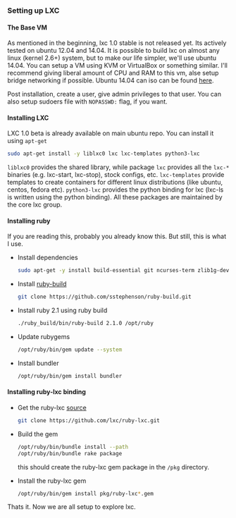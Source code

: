 ### Setting up  LXC

#### The Base VM
As mentioned in the beginning, lxc 1.0 stable is not released yet. Its actively tested on ubuntu 12.04 and 14.04. It is possible to build lxc on almost any linux (kernel 2.6+) system, but to make our life simpler, we'll use ubuntu 14.04. You can setup a VM using KVM or VirtualBox or something similar. I'll recommend giving liberal amount of CPU and RAM to this vm, alse setup bridge networking if possible. Ubuntu 14.04 can iso can be found [here](http://cdimage.ubuntu.com/ubuntu-server/daily/current/).

Post installation, create a user, give admin privileges to that user. You can also setup sudoers file with `NOPASSWD:` flag, if you want.

#### Installing LXC
LXC 1.0 beta is already available on main ubuntu repo. You can install it using `apt-get`
```sh
sudo apt-get install -y liblxc0 lxc lxc-templates python3-lxc
```
`liblxc0` provides the shared library, while package `lxc` provides all the `lxc-*` binaries (e.g. lxc-start, lxc-stop), stock configs, etc. `lxc-templates` provide templates to create containers for different linux distributions (like ubuntu, centos, fedora etc). `python3-lxc` provides the python binding for lxc (lxc-ls is written using the python binding). All these packages are maintained by the core lxc group.

#### Installing ruby
If you are reading this, probably you already know this. But still, this is what I use.
- Install dependencies
  ```sh
  sudo apt-get -y install build-essential git ncurses-term zlib1g-dev python3-software-properties
  ```

- Install [ruby-build](https://github.com/sstephenson/ruby-build#installing-as-a-standalone-program-advanced)
  ```sh
  git clone https://github.com/sstephenson/ruby-build.git
  ```

- Install ruby 2.1 using ruby build
  ```sh
  ./ruby_build/bin/ruby-build 2.1.0 /opt/ruby
  ```

- Update rubygems
  ```sh
  /opt/ruby/bin/gem update --system
  ```

- Install bundler
  ```sh
  /opt/ruby/bin/gem install bundler
  ```

#### Installing ruby-lxc binding

- Get the ruby-lxc [source](https://github.com/lxc/ruby-lxc)
  ```sh
  git clone https://github.com/lxc/ruby-lxc.git
  ```

- Build the gem
  ```sh
  /opt/ruby/bin/bundle install --path
  /opt/ruby/bin/bundle rake package
  ```

  this should create the ruby-lxc gem package in the `/pkg` directory.
 
- Install the ruby-lxc gem
  ```sh
  /opt/ruby/bin/gem install pkg/ruby-lxc*.gem
  ```

Thats it. Now we are all setup to explore lxc.
